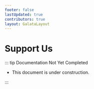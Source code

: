 ```yaml
---
footer: false
lastUpdated: true
contributors: true
layout: GalataLayout
---
```


# Support Us

::: tip Documentation Not Yet Completed

- This document is under construction.

:::